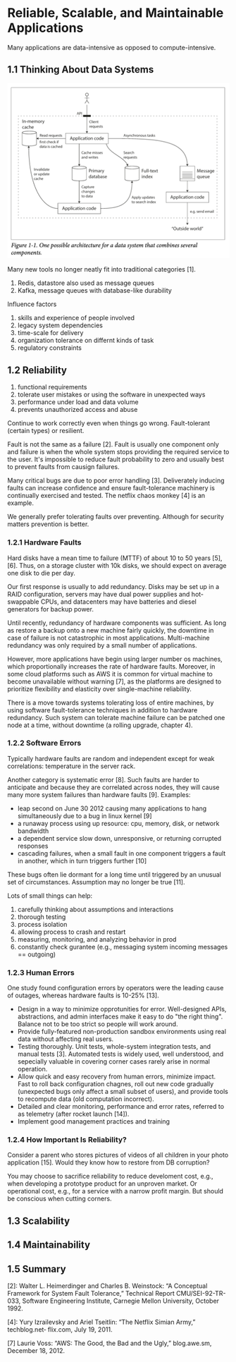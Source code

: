# Reliable, Scalable, and Maintainable Applications

Many applications are data-intensive as opposed to compute-intensive.

## 1.1 Thinking About Data Systems

![](./1-1.data.system.png)

Many new tools no longer neatly fit into traditional categories [1].

1. Redis, datastore also used as message queues
1. Kafka, message queues with database-like durability

Influence factors

1. skills and experience of people involved
1. legacy system dependencies
1. time-scale for delivery
1. organization tolerance on differnt kinds of task
1. regulatory constraints

## 1.2 Reliability

1. functional requirements
1. tolerate user mistakes or using the software in unexpected ways
1. performance under load and data volume
1. prevents unauthorized access and abuse

Continue to work correctly even when things go wrong. Fault-tolerant (certain types) or resilient.

Fault is not the same as a failure [2]. Fault is usually one component only and failure is when the whole system stops providing the required service to the user. It's impossible to reduce fault probability to zero and usually best to prevent faults from causign failures.

Many critical bugs are due to poor error handling [3]. Deliverately inducing faults can increase confidence and ensure fault-tolerance machinery is continually exercised and tested. The netflix chaos monkey [4] is an example.

We generally prefer tolerating faults over preventing. Although for security matters prevention is better.

### 1.2.1 Hardware Faults

Hard disks have a mean time to failure (MTTF) of about 10 to 50 years [5], [6]. Thus, on a storage cluster with 10k disks, we should expect on average one disk to die per day.

Our first response is usually to add redundancy. Disks may be set up in a RAID configuration, servers may have dual power supplies and hot-swappable CPUs, and datacenters may have batteries and diesel generators for backup power.

Until recently, redundancy of hardware components was sufficient. As long as restore a backup onto a new machine fairly quickly, the downtime in case of failure is not catastrophic in most applications. Multi-machine redundancy was only required by a small number of applications.

However, more applications have begin using larger number os machines, which proportionally increases the rate of hardware faults. Moreover, in some cloud platforms such as AWS it is common for virtual machine to become unavailable without warning [7], as the platforms are designed to prioritize flexibility and elasticity over single-machine reliability.

There is a move towards systems tolerating loss of entire machines, by using software fault-tolerance techniques in addition to hardware redundancy. Such system can tolerate machine failure can be patched one node at a time, without downtime (a rolling upgrade, chapter 4).

### 1.2.2 Software Errors

Typically hardware faults are random and independent except for weak correlations: temperature in the server rack.

Another category is systematic error [8]. Such faults are harder to anticipate and because they are correlated across nodes, they will cause many more system failures than hardware faults [9]. Examples:

- leap second on June 30 2012 causing many applications to hang simultaneously due to a bug in linux kernel [9]
- a runaway process using up resource: cpu, memory, disk, or network bandwidth
- a dependent service slow down, unresponsive, or returning corrupted responses
- cascading failures, when a small fault in one component triggers a fault in another, which in turn triggers further [10]

These bugs often lie dormant for a long time until triggered by an unusual set of circumstances. Assumption may no longer be true [11].

Lots of small things can help:

1. carefully thinking about assumptions and interactions
1. thorough testing
1. process isolation
1. allowing process to crash and restart
1. measuring, monitoring, and analyzing behavior in prod
1. constantly check gurantee (e.g., messaging system incoming messages == outgoing)


### 1.2.3 Human Errors

One study found configuration errors by operators were the leading cause of outages, whereas hardware faults is 10-25% [13].

- Design in a way to minimize opprotunities for error. Well-designed APIs, abstractions, and admin interfaces make it easy to do "the right thing". Balance not to be too strict so people will work around.
- Provide fully-featured non-production sandbox environments using real data without affecting real users.
- Testing thoroughly. Unit tests, whole-system integration tests, and manual tests [3]. Automated tests is widely used, well understood, and sepecially valuable in covering corner cases rarely arise in normal operation.
- Allow quick and easy recovery from human errors, minimize impact. Fast to roll back configuration chagnes, roll out new code gradually (unexpected bugs only affect a small subset of users), and provide tools to recompute data (old computation incorrect).
- Detailed and clear monitoring, performance and error rates, referred to as telemetry (after rocket launch [14]).
- Implement good management practices and training


### 1.2.4 How Important Is Reliability?

Consider a parent who stores pictures of videos of all children in your photo application [15]. Would they know how to restore from DB corruption?

You may choose to sacrifice reliability to reduce develoment cost, e.g., when developing a prototype product for an unproven market. Or operational cost, e.g., for a service with a narrow profit margin. But should be conscious when cutting corners.

## 1.3 Scalability
## 1.4 Maintainability
## 1.5 Summary

<!-- references -->

[2]: Walter L. Heimerdinger and Charles B. Weinstock: “A Conceptual Framework for System Fault Tolerance,” Technical Report CMU/SEI-92-TR-033, Software Engineering Institute, Carnegie Mellon University, October 1992.

[4]: Yury Izrailevsky and Ariel Tseitlin: “The Netflix Simian Army,” techblog.net‐ flix.com, July 19, 2011.

[7] Laurie Voss: “AWS: The Good, the Bad and the Ugly,” blog.awe.sm, December 18, 2012.
